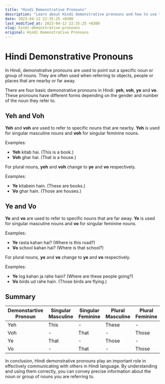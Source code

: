 ```yaml
---
title: "Hindi Demonstrative Pronouns"
description: "Learn about Hindi demonstrative pronouns and how to use them correctly in your sentences."
date: 2023-04-12 22:35:25 +0300
last_modified_at: 2023-04-12 22:35:25 +0300
slug: hindi-demonstrative-pronouns
original: Hindi Demonstrative Pronouns
---
```

# Hindi Demonstrative Pronouns

In Hindi, demonstrative pronouns are used to point out a specific noun or group of nouns. They are often used when referring to objects, people or places that are nearby or far away.

There are four basic demonstrative pronouns in Hindi: **yeh**, **voh**, **ye** and **vo**. These pronouns have different forms depending on the gender and number of the noun they refer to.

## Yeh and Voh

**Yeh** and **voh** are used to refer to specific nouns that are nearby. **Yeh** is used for singular masculine nouns and **voh** for singular feminine nouns.

Examples:
- **Yeh** kitab hai. (This is a book.)
- **Voh** ghar hai. (That is a house.)

For plural nouns, **yeh** and **voh** change to **ye** and **vo** respectively.

Examples:
- **Ye** kitabein hain. (These are books.)
- **Vo** ghar hain. (Those are houses.)

## Ye and Vo

**Ye** and **vo** are used to refer to specific nouns that are far away. **Ye** is used for singular masculine nouns and **vo** for singular feminine nouns.

Examples:
- **Ye** rasta kahan hai? (Where is this road?)
- **Vo** school kahan hai? (Where is that school?)

For plural nouns, **ye** and **vo** change to **ye** and **vo** respectively.

Examples:
- **Ye** log kahan ja rahe hain? (Where are these people going?)
- **Vo** birds ud rahe hain. (Those birds are flying.)

## Summary

| Demonstartive Pronoun | Singular Masculine | Singular Feminine | Plural Masculine | Plural Feminine |
| ------------------------ | ------------------------ | ------------------------ | ------------------------ | ------------------------ |
| Yeh | This | - | These | - |
| Voh | - | That | - | Those |
| Ye | That | - | Those | - |
| Vo | - | That | - | Those |

In conclusion, Hindi demonstrative pronouns play an important role in effectively communicating with others in Hindi language. By understanding and using them correctly, you can convey precise information about the noun or group of nouns you are referring to.